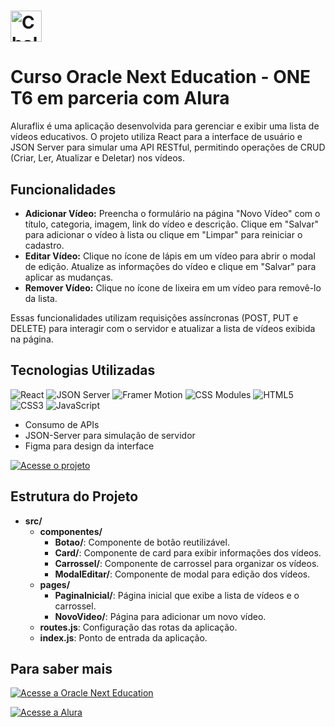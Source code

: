 # <img src="https://img.shields.io/badge/Challenge_Aluraflix-blue?style=for-the-badge&labelColor=00bcd4" alt="Challenge Aluraflix" height="50"/>

# Curso Oracle Next Education - ONE T6 em parceria com Alura

Aluraflix é uma aplicação desenvolvida para gerenciar e exibir uma lista de vídeos educativos. O projeto utiliza React para a interface de usuário e JSON Server para simular uma API RESTful, permitindo operações de CRUD (Criar, Ler, Atualizar e Deletar) nos vídeos.

## Funcionalidades

- **Adicionar Vídeo:** Preencha o formulário na página "Novo Vídeo" com o título, categoria, imagem, link do vídeo e descrição. Clique em "Salvar" para adicionar o vídeo à lista ou clique em "Limpar" para reiniciar o cadastro.
- **Editar Vídeo:** Clique no ícone de lápis em um vídeo para abrir o modal de edição. Atualize as informações do vídeo e clique em "Salvar" para aplicar as mudanças.
- **Remover Vídeo:** Clique no ícone de lixeira em um vídeo para removê-lo da lista.

Essas funcionalidades utilizam requisições assíncronas (POST, PUT e DELETE) para interagir com o servidor e atualizar a lista de vídeos exibida na página.

## Tecnologias Utilizadas

![React](https://img.shields.io/badge/React-61DAFB?style=for-the-badge&logo=react&logoColor=black)
![JSON Server](https://img.shields.io/badge/JSON%20Server-6D9C6B?style=for-the-badge&logo=json&logoColor=white)
![Framer Motion](https://img.shields.io/badge/Framer%20Motion-0062FF?style=for-the-badge&logo=framer&logoColor=white)
![CSS Modules](https://img.shields.io/badge/CSS%20Modules-000000?style=for-the-badge&logo=css3&logoColor=white)
![HTML5](https://img.shields.io/badge/HTML5-E34F26?style=for-the-badge&logo=html5&logoColor=white)
![CSS3](https://img.shields.io/badge/CSS3-1572B6?style=for-the-badge&logo=css3&logoColor=white)
![JavaScript](https://img.shields.io/badge/JavaScript-F7DF1E?style=for-the-badge&logo=javascript&logoColor=black)

- Consumo de APIs
- JSON-Server para simulação de servidor
- Figma para design da interface

[![Acesse o projeto](https://img.shields.io/badge/Acesse%20o%20Projeto-purple?style=for-the-badge&logo=appveyor)]()

## Estrutura do Projeto

- **src/**
  - **componentes/**
    - **Botao/**: Componente de botão reutilizável.
    - **Card/**: Componente de card para exibir informações dos vídeos.
    - **Carrossel/**: Componente de carrossel para organizar os vídeos.
    - **ModalEditar/**: Componente de modal para edição dos vídeos.
  - **pages/**
    - **PaginaInicial/**: Página inicial que exibe a lista de vídeos e o carrossel.
    - **NovoVideo/**: Página para adicionar um novo vídeo.
  - **routes.js**: Configuração das rotas da aplicação.
  - **index.js**: Ponto de entrada da aplicação.

## Para saber mais
[![Acesse a Oracle Next Education](https://img.shields.io/badge/Acesse-a%20Oracle%20Next%20Education-red?style=for-the-badge&logoColor=white&logo=oracle&width=200&height=40)](https://www.oracle.com/education/next-education/)

[![Acesse a Alura](https://img.shields.io/badge/Acesse-a%20Alura-blue?style=for-the-badge&logo=alura&width=200&height=40)](https://www.alura.com.br/)
